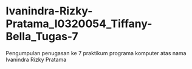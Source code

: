 # Ivanindra-Rizky-Pratama_I0320054_Tiffany-Bella_Tugas-7
Pengumpulan penugasan ke 7 praktikum programa komputer atas nama Ivanindra Rizky Pratama
